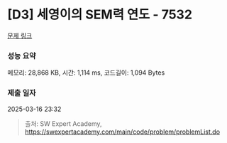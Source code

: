 # [D3] 세영이의 SEM력 연도 - 7532 

[문제 링크](https://swexpertacademy.com/main/code/problem/problemDetail.do?contestProbId=AWooplJ60l8DFARx) 

### 성능 요약

메모리: 28,868 KB, 시간: 1,114 ms, 코드길이: 1,094 Bytes

### 제출 일자

2025-03-16 23:32



> 출처: SW Expert Academy, https://swexpertacademy.com/main/code/problem/problemList.do